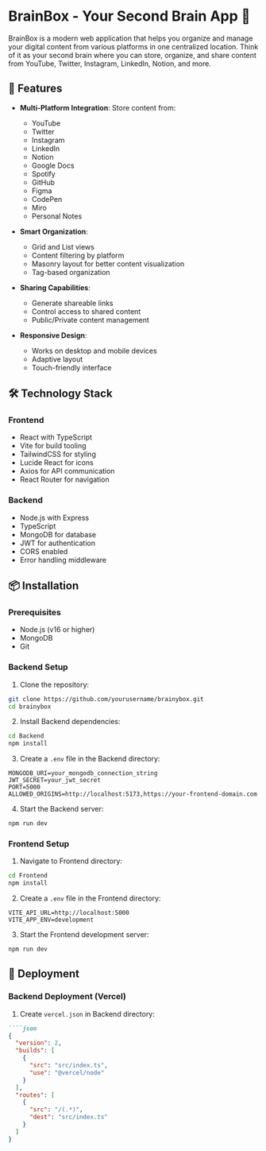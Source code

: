 # BrainBox - Your Second Brain App 🧠

BrainBox is a modern web application that helps you organize and manage your digital content from various platforms in one centralized location. Think of it as your second brain where you can store, organize, and share content from YouTube, Twitter, Instagram, LinkedIn, Notion, and more.

## 🌟 Features

- **Multi-Platform Integration**: Store content from:
  - YouTube
  - Twitter
  - Instagram
  - LinkedIn
  - Notion
  - Google Docs
  - Spotify
  - GitHub
  - Figma
  - CodePen
  - Miro
  - Personal Notes

- **Smart Organization**:
  - Grid and List views
  - Content filtering by platform
  - Masonry layout for better content visualization
  - Tag-based organization

- **Sharing Capabilities**:
  - Generate shareable links
  - Control access to shared content
  - Public/Private content management

- **Responsive Design**:
  - Works on desktop and mobile devices
  - Adaptive layout
  - Touch-friendly interface

## 🛠️ Technology Stack

### Frontend
- React with TypeScript
- Vite for build tooling
- TailwindCSS for styling
- Lucide React for icons
- Axios for API communication
- React Router for navigation

### Backend
- Node.js with Express
- TypeScript
- MongoDB for database
- JWT for authentication
- CORS enabled
- Error handling middleware

## 📦 Installation

### Prerequisites
- Node.js (v16 or higher)
- MongoDB
- Git

### Backend Setup

1. Clone the repository:
```bash
git clone https://github.com/yourusername/brainybox.git
cd brainybox
```

2. Install Backend dependencies:
```bash
cd Backend
npm install
```

3. Create a `.env` file in the Backend directory:
```env
MONGODB_URI=your_mongodb_connection_string
JWT_SECRET=your_jwt_secret
PORT=5000
ALLOWED_ORIGINS=http://localhost:5173,https://your-frontend-domain.com
```

4. Start the Backend server:
```bash
npm run dev
```

### Frontend Setup

1. Navigate to Frontend directory:
```bash
cd Frontend
npm install
```

2. Create a `.env` file in the Frontend directory:
```env
VITE_API_URL=http://localhost:5000
VITE_APP_ENV=development
```

3. Start the Frontend development server:
```bash
npm run dev
```

## 🚀 Deployment

### Backend Deployment (Vercel)

1. Create `vercel.json` in Backend directory:
````markdown
````json
{
  "version": 2,
  "builds": [
    {
      "src": "src/index.ts",
      "use": "@vercel/node"
    }
  ],
  "routes": [
    {
      "src": "/(.*)",
      "dest": "src/index.ts"
    }
  ]
}
